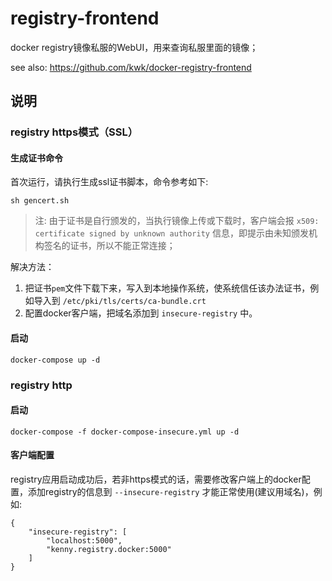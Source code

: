 # registry-frontend

docker registry镜像私服的WebUI，用来查询私服里面的镜像；

see also: https://github.com/kwk/docker-registry-frontend

## 说明

### registry https模式（SSL）

#### 生成证书命令

首次运行，请执行生成ssl证书脚本，命令参考如下:

```
sh gencert.sh
```

>注: 由于证书是自行颁发的，当执行镜像上传或下载时，客户端会报 `x509: certificate signed by unknown authority` 信息，即提示由未知颁发机构签名的证书，所以不能正常连接；

解决方法：

1. 把证书`pem`文件下载下来，写入到本地操作系统，使系统信任该办法证书，例如导入到 `/etc/pki/tls/certs/ca-bundle.crt`
2. 配置docker客户端，把域名添加到 `insecure-registry` 中。

#### 启动

```
docker-compose up -d
```

### registry http

#### 启动

```
docker-compose -f docker-compose-insecure.yml up -d
```

#### 客户端配置

registry应用启动成功后，若非https模式的话，需要修改客户端上的docker配置，添加registry的信息到 `--insecure-registry` 才能正常使用(建议用域名)，例如:

```
{
	"insecure-registry": [
		"localhost:5000",
		"kenny.registry.docker:5000"
	]
}
```

